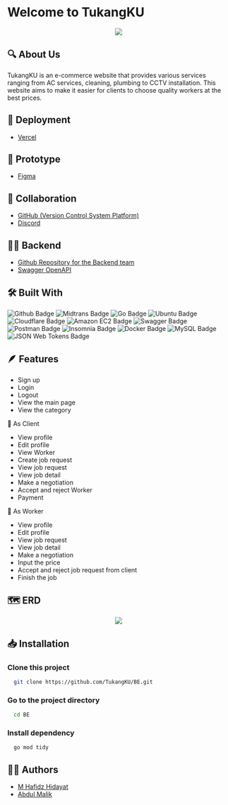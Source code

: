 # Welcome to TukangKU

<div align="center">

![](https://res.cloudinary.com/djoxsmzq4/image/upload/v1704192926/tukangku/s9uwczan9qu8irdfwpfc.png)
</div>

## 🔍 About Us

TukangKU is an e-commerce website that provides various services ranging from AC services, cleaning, plumbing to CCTV installation. This website aims to make it easier for clients to choose quality workers at the best prices.

## 🚀 Deployment

- [Vercel](https://tukangku-annisa-ainur-riskys-projects.vercel.app/)

## 🎨 Prototype

- [Figma](https://www.figma.com/file/uAL3qNfwwD91s18fZ4g3UG/Mockup?type=design&node-id=0-1&mode=design&t=jAp7NRX9JDwbZXgo-0)

## 🤝 Collaboration

- [GitHub (Version Control System Platform)](https://github.com/TukangKU/BE)
- [Discord](https://discord.com/)

## 👨‍💻 Backend

- [Github Repository for the Backend team](https://github.com/TukangKU/BE)
- [Swagger OpenAPI](https://app.swaggerhub.com/apis-docs/be-tukangku/tukangku/1.0.0#/)


## 🛠️ Built With

![Github Badge](https://img.shields.io/badge/Github-black?logo=github)
![Midtrans Badge](https://img.shields.io/badge/Midtrans-blue?logo=midtrans)
![Go Badge](https://img.shields.io/badge/Go-00ADD8?logo=go&logoColor=fff&style=flat-square)
![Ubuntu Badge](https://img.shields.io/badge/Ubuntu-E95420?logo=ubuntu&logoColor=fff&style=flat-square)
![Cloudflare Badge](https://img.shields.io/badge/Cloudflare-F38020?logo=cloudflare&logoColor=fff&style=flat-square)
![Amazon EC2 Badge](https://img.shields.io/badge/Amazon%20EC2-F90?logo=amazonec2&logoColor=fff&style=flat-square)
![Swagger Badge](https://img.shields.io/badge/Swagger-85EA2D?logo=swagger&logoColor=000&style=flat-square)
![Postman Badge](https://img.shields.io/badge/Postman-FF6C37?logo=postman&logoColor=fff&style=flat-square)
![Insomnia Badge](https://img.shields.io/badge/Insomnia-4000BF?logo=insomnia&logoColor=fff&style=flat-square)
![Docker Badge](https://img.shields.io/badge/Docker-2496ED?logo=docker&logoColor=fff&style=flat-square)
![MySQL Badge](https://img.shields.io/badge/MySQL-4479A1?logo=mysql&logoColor=fff&style=flat-square)
![JSON Web Tokens Badge](https://img.shields.io/badge/JSON%20Web%20Tokens-000?logo=jsonwebtokens&logoColor=fff&style=flat-square)

## 🪶 Features

- Sign up
- Login
- Logout
- View the main page
- View the category

🤴 As Client

- View profile
- Edit profile
- View Worker
- Create job request
- View job request
- View job detail
- Make a negotiation
- Accept and reject Worker
- Payment

👷 As Worker

- View profile
- Edit profile
- View job request
- View job detail
- Make a negotiation
- Input the price
- Accept and reject job request from client
- Finish the job

## 🗺 ERD
<div align="center">

![](https://res.cloudinary.com/djoxsmzq4/image/upload/v1704193167/tukangku/pdzzvozajeckrmbcbmj4.png)
</div>

## 📥 Installation

### Clone this project

```bash
  git clone https://github.com/TukangKU/BE.git
```

### Go to the project directory

```bash
  cd BE
```

### Install dependency

```bash
  go mod tidy
```





## 👨‍💻 Authors


- [M Hafidz Hidayat](https://github.com/imDzed)
- [Abdul Malik](https://github.com/emaelika)